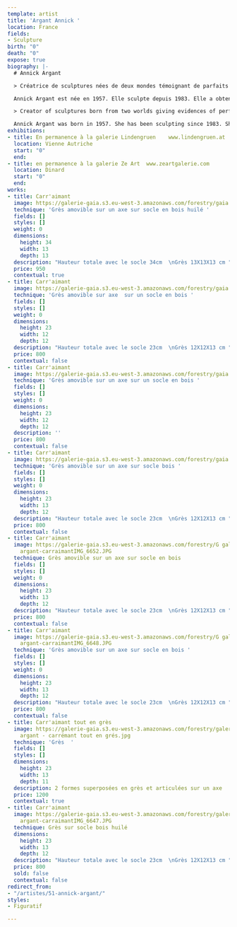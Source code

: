 ```yaml
---
template: artist
title: 'Argant Annick '
location: France
fields:
- Sculpture
birth: "0"
death: "0"
expose: true
biography: |-
  # Annick Argant

  > Créatrice de sculptures nées de deux mondes témoignant de parfaits équilibres

  Annick Argant est née en 1957. Elle sculpte depuis 1983. Elle a obtenu le prix Bréauté en 2007 par l’Académie Française des Beaux Arts pour son oeuvre l’Oiseau-enclume. Ses oeuvres sont exposées à la Galerie Gaïa depuis 2016, aux galeries Lindengruen à Wien (Autriche), et à Ze Art à Dinard. “Décrire avec justesse mes intentions artistiques n’est pas simple. Elles naissent de mon monde intérieur, d’une quête et d’un combat nés d’un monde qui m’entoure, une nostalgie de l’idéal et des nobles inspirations de l’esprit. La sincérité, l’authenticité, l’exigence et la discipline s’imposent dans toutes mes recherches artistiques. Elles me conduisent à cet éclairage, à cette révélation de l’essentiel là ou la simplicité tutoie la complexité, là ou la beauté tutoie la laideur, là ou la douceur tutoie la cruauté pour ensuite offrir à ce monde extérieur un jardin silencieux, sensible et subtil où pousse un équilibre fragile, un besoin vital de l’existence telle que l’espérance, la beauté et l’amour.” Annick Argant

  > Creator of sculptures born from two worlds giving evidences of perfect balances

  Annick Argant was born in 1957. She has been sculpting since 1983. She was awarded the Bréauté prize in 2007 by the French Academy of Beaux-Arts for her work l'Oiseau-enclume. Her work has been exhibited at the Gaïa Gallery since 2016, at the Lindengruen Gallery in Wien (Austria), and in Ze Art in Dinard. "Describing my artistic intentions accurately is not easy. They are born from my inner world, from a quest and a struggle born from a world that surrounds me, a nostalgia for the ideal and the noble inspirations of the spirit. Sincerity, authenticity, exigency and discipline impose themselves in all my artistic research. They lead me to this illumination, to this revelation of the essential where simplicity meets complexity, where beauty meets ugliness, where gentleness meets cruelty to then offer to this outside world a silent, sensitive and subtle garden where grows a fragile balance, a vital need of the existence such as hope, beauty and love". Annick Argant
exhibitions:
- title: En permanence à la galerie Lindengruen    www.lindengruen.at
  location: Vienne Autriche
  start: "0"
  end: 
- title: en permanence à la galerie Ze Art  www.zeartgalerie.com
  location: Dinard
  start: "0"
  end: 
works:
- title: Carr'aimant
  image: https://galerie-gaia.s3.eu-west-3.amazonaws.com/forestry/gaia -annick argant-carraimantIMG_6662.JPG
  technique: 'Grès amovible sur un axe sur socle en bois huilé '
  fields: []
  styles: []
  weight: 0
  dimensions:
    height: 34
    width: 13
    depth: 13
  description: "Hauteur totale avec le socle 34cm  \nGrès 13X13X13 cm "
  price: 950
  contextual: true
- title: Carr'aimant
  image: https://galerie-gaia.s3.eu-west-3.amazonaws.com/forestry/gaia -annick argant-carraimantIMG_6657.JPG
  technique: 'Grès amovible sur axe  sur un socle en bois '
  fields: []
  styles: []
  weight: 0
  dimensions:
    height: 23
    width: 12
    depth: 12
  description: "Hauteur totale avec le socle 23cm  \nGrès 12X12X13 cm "
  price: 800
  contextual: false
- title: Carr'aimant
  image: https://galerie-gaia.s3.eu-west-3.amazonaws.com/forestry/gaia -annick argant-carraimantIMG_6656.JPG
  technique: 'Grès amovible sur un axe sur un socle en bois '
  fields: []
  styles: []
  weight: 0
  dimensions:
    height: 23
    width: 12
    depth: 12
  description: ''
  price: 800
  contextual: false
- title: Carr'aimant
  image: https://galerie-gaia.s3.eu-west-3.amazonaws.com/forestry/gaia -annick argant-carraimantIMG_6654.JPG
  technique: 'Grès amovible sur un axe sur socle bois '
  fields: []
  styles: []
  weight: 0
  dimensions:
    height: 23
    width: 13
    depth: 12
  description: "Hauteur totale avec le socle 23cm  \nGrès 12X12X13 cm "
  price: 800
  contextual: false
- title: Carr'aimant
  image: https://galerie-gaia.s3.eu-west-3.amazonaws.com/forestry/G galerie-gaia-annick
    argant-carraimantIMG_6652.JPG
  technique: Grès amovible sur un axe sur socle en bois
  fields: []
  styles: []
  weight: 0
  dimensions:
    height: 23
    width: 13
    depth: 12
  description: "Hauteur totale avec le socle 23cm  \nGrès 12X12X13 cm "
  price: 800
  contextual: false
- title: Carr'aimant
  image: https://galerie-gaia.s3.eu-west-3.amazonaws.com/forestry/G galerie-gaia-annick
    argant-carraimantIMG_6648.JPG
  technique: 'Grès amovible sur un axe sur socle en bois '
  fields: []
  styles: []
  weight: 0
  dimensions:
    height: 23
    width: 13
    depth: 12
  description: "Hauteur totale avec le socle 23cm  \nGrès 12X12X13 cm "
  price: 800
  contextual: false
- title: Carr'aimant tout en grès
  image: https://galerie-gaia.s3.eu-west-3.amazonaws.com/forestry/galerie gaia -annick
    argant - carrémant tout en grés.jpg
  technique: 'Grès  '
  fields: []
  styles: []
  dimensions:
    height: 23
    width: 13
    depth: 11
  description: 2 formes superposées en grès et articulées sur un axe
  price: 1200
  contextual: true
- title: Carr'aimant
  image: https://galerie-gaia.s3.eu-west-3.amazonaws.com/forestry/galerie-gaia-annick
    argant-carraimantIMG_6647.JPG
  technique: Grès sur socle bois huilé
  dimensions:
    height: 23
    width: 13
    depth: 12
  description: "Hauteur totale avec le socle 23cm  \nGrès 12X12X13 cm "
  price: 800
  sold: false
  contextual: false
redirect_from:
- "/artistes/51-annick-argant/"
styles:
- Figuratif

---
```


